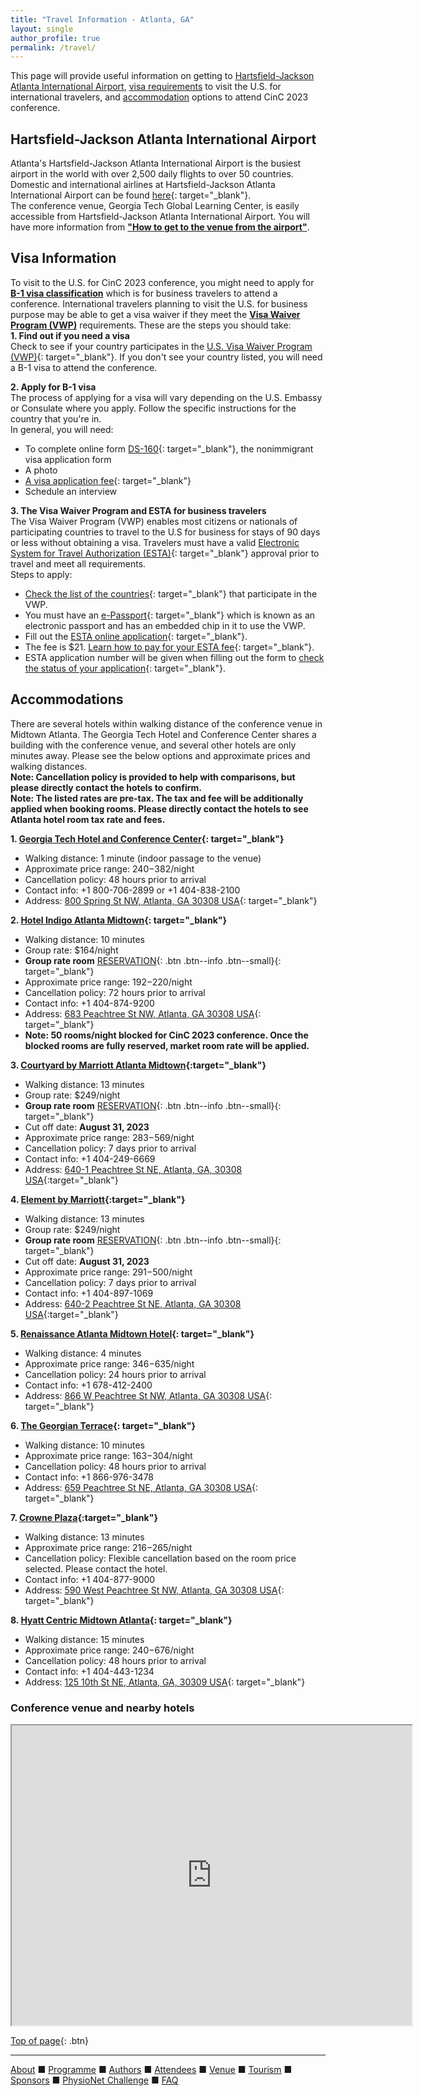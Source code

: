 ```yaml
---
title: "Travel Information - Atlanta, GA"
layout: single
author_profile: true
permalink: /travel/
---
```

<a name="top"></a>
This page will provide useful information on getting to [Hartsfield-Jackson Atlanta International Airport](#airport), [visa requirements](../travel/#visa) to visit the U.S. for international travelers, and [accommodation](#hotel) options to attend CinC 2023 conference. 

## <a name="airport"></a>Hartsfield-Jackson Atlanta International Airport
Atlanta's Hartsfield-Jackson Atlanta International Airport is the busiest airport in the world with over 2,500 daily flights to over 50 countries. Domestic and international airlines at Hartsfield-Jackson Atlanta International Airport can be found [here](https://www.atl.com/passenger-information/airlines-at-atl/){: target="_blank"}.\
The conference venue, Georgia Tech Global Learning Center, is easily accessible from Hartsfield-Jackson Atlanta International Airport. You will have more information from **["How to get to the venue from the airport"](../venue/#airport)**.


## <a name="visa"></a>Visa Information
To visit to the U.S. for CinC 2023 conference, you might need to apply for **[B-1 visa classification](../travel/#b1)** which is for business travelers to attend a conference. International travelers planning to visit the U.S. for business purpose may be able to get a visa waiver if they meet the **[Visa Waiver Program (VWP)](../travel/#vwp)** requirements. These are the steps you should take:\
**1. Find out if you need a visa**\
Check to see if your country participates in the [U.S. Visa Waiver Program (VWP)](https://www.dhs.gov/visa-waiver-program-requirements){: target="_blank"}. If you don't see your country listed, you will need a B-1 visa to attend the conference.

**2. <a name="b1"></a>Apply for B-1 visa**\
The process of applying for a visa will vary depending on the U.S. Embassy or Consulate where you apply. Follow the specific instructions for the country that you're in.\
In general, you will need:
- To complete online form [DS-160](https://ceac.state.gov/genniv/){: target="_blank"}, the nonimmigrant visa application form
- A photo
- [A visa application fee](https://travel.state.gov/content/travel/en/us-visas/visa-information-resources/fees/fees-visa-services.html){: target="_blank"}
- Schedule an interview

**3. <a name="vwp"></a>The Visa Waiver Program and ESTA for business travelers**\
The Visa Waiver Program (VWP) enables most citizens or nationals of participating countries to travel to the U.S for business for stays of 90 days or less without obtaining a visa. Travelers must have a valid [Electronic System for Travel Authorization (ESTA)](https://www.cbp.gov/travel/international-visitors/esta){: target="_blank"} approval prior to travel and meet all requirements.\
Steps to apply:
- [Check the list of the countries](https://www.dhs.gov/visa-waiver-program-requirements){: target="_blank"} that participate in the VWP. 
- You must have an [e-Passport](https://www.dhs.gov/e-passports){: target="_blank"} which is known as an electronic passport and has an embedded chip in it to use the VWP. 
- Fill out the [ESTA online application](https://esta.cbp.dhs.gov/){: target="_blank"}.
- The fee is $21. [Learn how to pay for your ESTA fee](https://help.cbp.gov/s/article/Article-1194?language=en_US){: target="_blank"}.
- ESTA application number will be given when filling out the form to [check the status of your application](https://esta.cbp.dhs.gov/esta){: target="_blank"}.

## <a name="hotel"></a>Accommodations 

There are several hotels within walking distance of the conference venue in Midtown Atlanta. The Georgia Tech Hotel and Conference Center shares a building with the conference venue, and several other hotels are only minutes away. Please see the below options and approximate prices and walking distances.\
**Note: Cancellation policy is provided to help with comparisons, but please directly contact the hotels to confirm.**\
**Note: The listed rates are pre-tax. The tax and fee will be additionally applied when booking rooms. Please directly contact the hotels to see Atlanta hotel room tax rate and fees.**

**1. [Georgia Tech Hotel and Conference Center](https://www.gatechhotel.com/){: target="_blank"}**
- Walking distance: 1 minute (indoor passage to the venue)
- Approximate price range: $240-$382/night
- Cancellation policy: 48 hours prior to arrival
- Contact info: +1 800-706-2899 or +1 404-838-2100
- Address: [800 Spring St NW, Atlanta, GA 30308 USA](https://goo.gl/maps/FZeSqLFdUqfL5UyLA){: target="_blank"}

**2. [Hotel Indigo Atlanta Midtown](https://www.ihg.com/hotelindigo/hotels/us/en/atlanta/atlfx/hoteldetail?cm_mmc=GoogleMaps-_-IN-_-US-_-ATLFX){: target="_blank"}**
- Walking distance: 10 minutes
- Group rate: $164/night
- **Group rate room** [RESERVATION](https://www.ihg.com/hotelindigo/hotels/us/en/atlanta/atlfx/hoteldetail?fromRedirect=true&qSrt=sBR&qIta=99801505&icdv=99801505&qSlH=ATLFX&qGrpCd=CC3&setPMCookies=true&qSHBrC=IN&qDest=683+Peachtree+Street%2C+NE%2C+Atlanta%2C+GA%2C+US&srb_u=1){: .btn .btn--info .btn--small}{: target="_blank"}
- Approximate price range: $192-$220/night
- Cancellation policy: 72 hours prior to arrival
- Contact info: +1 404-874-9200
- Address: [683 Peachtree St NW, Atlanta, GA 30308 USA](https://goo.gl/maps/iWiCCkUTxoK5R9mTA){: target="_blank"}
- **Note: 50 rooms/night blocked for CinC 2023 conference. Once the blocked rooms are fully reserved, market room rate will be applied.**

**3. [Courtyard by Marriott Atlanta Midtown](https://www.marriott.com/en-us/hotels/atlyc-courtyard-atlanta-midtown/overview/){:target="_blank"}**
- Walking distance: 13 minutes
- Group rate: $249/night
- **Group rate room** [RESERVATION](https://www.marriott.com/event-reservations/reservation-link.mi?id=1675183539748&key=GRP&app=resvlink){: .btn .btn--info .btn--small}{: target="_blank"}
- Cut off date: **August 31, 2023**
- Approximate price range: $283-$569/night
- Cancellation policy: 7 days prior to arrival
- Contact info: +1 404-249-6669
- Address: [640-1 Peachtree St NE, Atlanta, GA, 30308 USA](https://goo.gl/maps/KMgHKk1qdGagzqc17){:target="_blank"}

**4. [Element by Marriott](https://www.marriott.com/en-us/hotels/atlle-element-atlanta-midtown/overview/){:target="_blank"}**
- Walking distance: 13 minutes
- Group rate: $249/night
- **Group rate room** [RESERVATION](https://www.marriott.com/event-reservations/reservation-link.mi?id=1675183539748&key=GRP&app=resvlink){: .btn .btn--info .btn--small}{: target="_blank"}
- Cut off date: **August 31, 2023**
- Approximate price range: $291-$500/night
- Cancellation policy: 7 days prior to arrival 
- Contact info: +1 404-897-1069
- Address: [640-2 Peachtree St NE, Atlanta, GA 30308 USA](https://goo.gl/maps/q4Dx5YC7WXmKjKR69){:target="_blank"}

**5. [Renaissance Atlanta Midtown Hotel](https://www.marriott.com/en-us/hotels/atlbd-renaissance-atlanta-midtown-hotel/overview/){: target="_blank"}**
- Walking distance: 4 minutes
- Approximate price range: $346-$635/night
- Cancellation policy: 24 hours prior to arrival
- Contact info: +1 678-412-2400
- Address: [866 W Peachtree St NW, Atlanta, GA 30308 USA](https://goo.gl/maps/H66y4C2aXs9QyD8Y8){: target="_blank"}

**6. [The Georgian Terrace](https://www.thegeorgianterrace.com/){: target="_blank"}**
- Walking distance: 10 minutes
- Approximate price range: $163-$304/night
- Cancellation policy: 48 hours prior to arrival
- Contact info: +1 866-976-3478
- Address:  [659 Peachtree St NE, Atlanta, GA 30308 USA](https://goo.gl/maps/RTwL26e3iCyC7Qyo7){: target="_blank"}

**7. [Crowne Plaza](https://www.ihg.com/crowneplaza/hotels/us/en/atlanta/atlpw/hoteldetail){:target="_blank"}**
- Walking distance: 13 minutes
- Approximate price range: $216-$265/night
- Cancellation policy: Flexible cancellation based on the room price selected. Please contact the hotel.
- Contact info: +1 404-877-9000
- Address: [590 West Peachtree St NW, Atlanta, GA 30308 USA](https://goo.gl/maps/tQMgv99ac1iRYtjU9){: target="_blank"}

**8. [Hyatt Centric Midtown Atlanta](https://www.hyatt.com/en-US/hotel/georgia/hyatt-centric-midtown-atlanta/atlhm){: target="_blank"}**
- Walking distance: 15 minutes
- Approximate price range: $240-$676/night
- Cancellation policy: 48 hours prior to arrival
- Contact info: +1 404-443-1234
- Address: [125 10th St NE, Atlanta, GA, 30309 USA](https://goo.gl/maps/MCckm7Mx1ZDjSfMTA){: target="_blank"}

### Conference venue and nearby hotels
<iframe src="https://www.google.com/maps/d/u/0/embed?mid=11WBQ7ozqdQVXEyWtqc3jimenW54kY2M&ehbc=2E312F" width="640" height="480"></iframe>


[Top of page](#top){: .btn}

---

[About](../about/) &#9632; [Programme](../programme/) &#9632; [Authors](../authors) &#9632; [Attendees](../attendees/) &#9632; [Venue](../venue/) &#9632; [Tourism](../tourism/) &#9632; [Sponsors](../sponsors/) &#9632; [PhysioNet Challenge](../challenge/) &#9632; [FAQ](../faq/)
